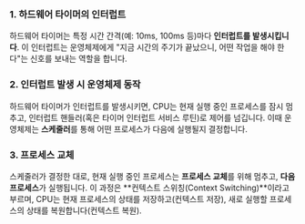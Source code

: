 ### 1. **하드웨어 타이머의 인터럽트**

하드웨어 타이머는 특정 시간 간격(예: 10ms, 100ms 등)마다 **인터럽트를 발생시킵니다**. 이 인터럽트는 운영체제에게 "지금 시간의 주기가 끝났으니, 어떤 작업을 해야 한다"는 신호를 보내는 역할을 합니다.

### 2. **인터럽트 발생 시 운영체제 동작**

하드웨어 타이머가 인터럽트를 발생시키면, CPU는 현재 실행 중인 프로세스를 잠시 멈추고, 인터럽트 핸들러(혹은 타이머 인터럽트 서비스 루틴)로 제어를 넘깁니다. 이때 운영체제는 **스케줄러**를 통해 어떤 프로세스가 다음에 실행될지 결정합니다.

### 3. **프로세스 교체**

스케줄러가 결정한 대로, 현재 실행 중인 프로세스는 **프로세스 교체**를 위해 멈추고, **다음 프로세스**가 실행됩니다. 이 과정은 **컨텍스트 스위칭(Context Switching)**이라고 부르며, CPU는 현재 프로세스의 상태를 저장하고(컨텍스트 저장), 새로 실행할 프로세스의 상태를 복원합니다(컨텍스트 복원).